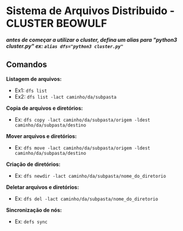# Sistema de Arquivos Distribuido - CLUSTER BEOWULF

***antes de começar a utilizar o cluster, defina um alias para "python3 cluster.py" ex: ```alias dfs="python3 cluster.py"```***

## Comandos

**Listagem de arquivos:**
  - Ex1: ```dfs list```
  - Ex2: ```dfs list -lact caminho/da/subpasta```

**Copia de arquivos e diretórios:**
  - Ex: ```dfs copy -lact caminho/da/subpasta/origem -ldest caminho/da/subpasta/destino```
    
**Mover arquivos e diretórios:**
  - Ex: ```dfs move -lact caminho/da/subpasta/origem -ldest caminho/da/subpasta/destino```
    
**Criação de diretórios:**
  - Ex: ```dfs newdir -lact caminho/da/subpasta/nome_do_diretorio```
    
**Deletar arquivos e diretórios:**
  - Ex: ```dfs del -lact caminho/da/subpasta/nome_do_diretorio```

**Sincronização de nós:**
  - Ex: ```defs sync```
